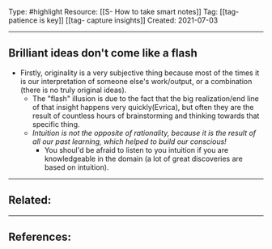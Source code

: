 Type: #highlight 
Resource: [[S- How to take smart notes]]
Tag: [[tag- patience is key]] [[tag- capture insights]]
Created: 2021-07-03

---
## Brilliant ideas don't come like a flash 
- Firstly, originality is a very subjective thing because most of the times it is our interpretation of someone else's work/output, or a combination (there is no truly original ideas).
	- The "flash" illusion is due to the fact that the big realization/end line of that insight happens very quickly(Evrica), but often they are the result of countless hours of brainstorming and thinking towards that specific thing.
	- *Intuition is not the opposite of rationality, because it is the result of all our past learning, which helped to build our conscious!*
		- You shoul'd be afraid to listen to you intuition if you are knowledgeable in the domain (a lot of great discoveries are based on intuition).

---
Related:
-

---
References:
- 
